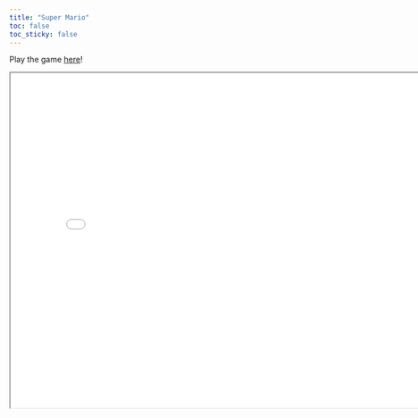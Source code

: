 ```yaml
---
title: "Super Mario"
toc: false
toc_sticky: false
---
```


Play the game [here](assets/game/Lab04.html)!

<iframe src="/assets/game/Lab04.html" width="800" height="600">

</iframe>

